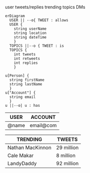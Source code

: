 user
tweets/replies
trending topics
DMs


```mermaid
erDiagram
  USER || --o{ TWEET : allows
  USER {
    string userName
    string location
    string dateTime
    }
  TOPICS ||--o { TWEET : is 
  TOPICS {
    int tweets
    int retweets
    int replies
    }
```


    u[Person] {
      string firstName
      string lastName
      }
    u["Account"] {
      string email
      }
    u ||--o| u : has
    

USER | ACCOUNT |
| ----- | ----- |
| @name | email@com |


| TRENDING | TWEETS |
| ---------- | ------ | 
| Nathan MacKinnon | 29 million |
| Cale Makar | 8 million |
| LandyDaddy | 92 million


    
